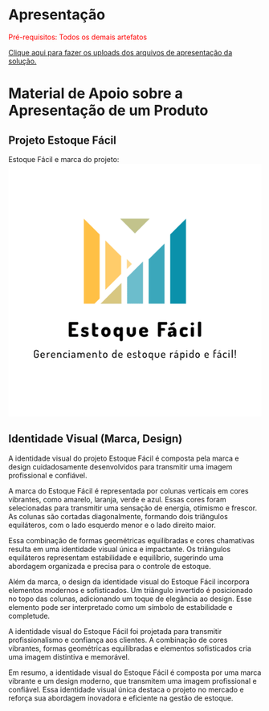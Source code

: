 # Apresentação

<span style="color:red">Pré-requisitos: Todos os demais artefatos</span>

<a href="../presentation/README.md"> Clique aqui para fazer os uploads dos arquivos de apresentação da solução.</a>

# Material de Apoio sobre a Apresentação de um Produto

## Projeto Estoque Fácil

Estoque Fácil e marca do projeto:
![image](https://github.com/ICEI-PUC-Minas-PMV-ADS/pmv-ads-2023-1-e1-proj-web-t06-projetocontroleestoque/blob/main/src/pages/login-estoque/Imagens/logo_transparent.png?raw=true)

## Identidade Visual (Marca, Design)

A identidade visual do projeto Estoque Fácil é composta pela marca e design cuidadosamente desenvolvidos para transmitir uma imagem profissional e confiável.

A marca do Estoque Fácil é representada por colunas verticais em cores vibrantes, como amarelo, laranja, verde e azul. Essas cores foram selecionadas para transmitir uma sensação de energia, otimismo e frescor. As colunas são cortadas diagonalmente, formando dois triângulos equiláteros, com o lado esquerdo menor e o lado direito maior.

Essa combinação de formas geométricas equilibradas e cores chamativas resulta em uma identidade visual única e impactante. Os triângulos equiláteros representam estabilidade e equilíbrio, sugerindo uma abordagem organizada e precisa para o controle de estoque.

Além da marca, o design da identidade visual do Estoque Fácil incorpora elementos modernos e sofisticados. Um triângulo invertido é posicionado no topo das colunas, adicionando um toque de elegância ao design. Esse elemento pode ser interpretado como um símbolo de estabilidade e completude.

A identidade visual do Estoque Fácil foi projetada para transmitir profissionalismo e confiança aos clientes. A combinação de cores vibrantes, formas geométricas equilibradas e elementos sofisticados cria uma imagem distintiva e memorável.

Em resumo, a identidade visual do Estoque Fácil é composta por uma marca vibrante e um design moderno, que transmitem uma imagem profissional e confiável. Essa identidade visual única destaca o projeto no mercado e reforça sua abordagem inovadora e eficiente na gestão de estoque.

